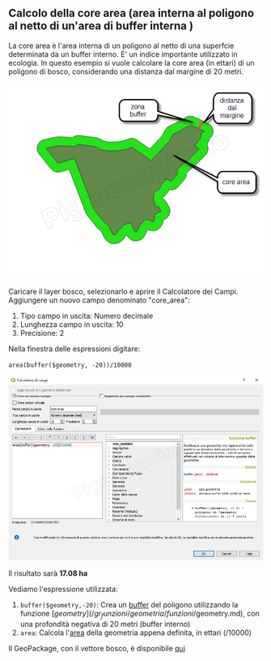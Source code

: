 ## Calcolo della core area (area interna al poligono al netto di un'area di buffer interna )

La core area è l'area interna di un poligono al netto di una superfcie determinata da un buffer interno. E' un indice importante utilizzato in ecologia.
In questo esempio si vuole calcolare la core area (in ettari) di un poligono di bosco, considerando una distanza dal margine di 20 metri.

![](/img/esempi/core_area/img1.png)

Caricare il layer bosco, selezionarlo e aprire il Calcolatore dei Campi. Aggiungere un nuovo campo denominato "core_area":
1. Tipo campo in uscita: Numero decimale
2. Lunghezza campo in uscita: 10
3. Precisione: 2

Nella finestra delle espressioni digitare:

`area(buffer($geometry, -20))/10000`

![](/img/esempi/core_area/img2.png)

Il risultato sarà **17.08 ha**

Vediamo l'espressione utilizzata:

1. `buffer($geometry,-20)`: Crea un [buffer](/gr_funzioni/geometria/funzioni/buffer.md) del poligono utilizzando la funzione [$geometry](/gr_funzioni/geometria/funzioni/$geometry.md), con una profondità negativa di 20 metri (buffer interno)
2. `area`: Calcola l'[area](/gr_funzioni/geometria/funzioni/area.md) della geometria appena definita, in ettari (/10000)

Il GeoPackage, con il vettore bosco, è disponibile [qui](/esempi/core_area.gpkg)

